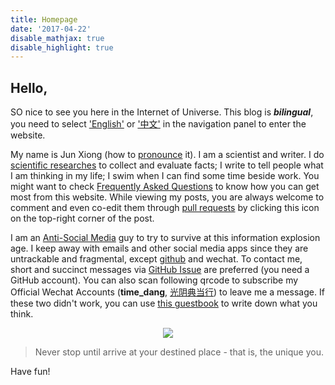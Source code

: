 ```yaml
---
title: Homepage
date: '2017-04-22'
disable_mathjax: true
disable_highlight: true
---
```



## Hello,

SO nice to see you here in the Internet of Universe. This blog is ___bilingual___, you need to select ['English'](/en) or ['中文'](/cn) in the navigation panel to enter the website.

My name is Jun Xiong (how to [pronounce](/en/2014/10/faqs#jun) it). I am a scientist and writer. I do [scientific researches](/en/2014/10/my-projects/) to collect and evaluate facts; I write to tell people what I am thinking in my life; I swim when I can find some time beside work. You might want to check [Frequently Asked Questions](/en/2014/10/faqs) to know how you can get most from this website. While viewing my posts, you are always welcome to comment and even co-edit them through [pull requests](https://help.github.com/articles/about-pull-requests/) by clicking this icon <i class="fa fa-pencil-square-o" aria-hidden="true" title="Suggest an edit of this page"></i> on the top-right corner of the post. 

<!-- , here is a [post](/) describing how it works. -->

I am an [Anti-Social Media](http://www.huffingtonpost.com/carrie-kirk/why-im-antisocial-media_b_5961252.html) guy to try to survive at this  information explosion age. I keep away with emails and other social media apps since they are untrackable and fragmental, except [github](https://github.com/suredream) and wechat. To contact me, short and succinct messages via [GitHub Issue](https://github.com/suredream/suredream.github.io/issues/new) are preferred (you need a GitHub account). You can also scan following qrcode to subscribe my Official Wechat Accounts (**time_dang**, [光阴典当行](/cn)) to leave me a message. If these two didn't work, you can use [this guestbook](/guestbook) to write down what you think.

<div style="text-align:center"><img src="/images/qrcode.jpg"/></div>

> Never stop until arrive at your destined place - that is, the unique you.

Have fun!


<!-- ^[这也是我尽量坚持的网页设计原则：若无必要，绝不多加载一个文件。] -->
